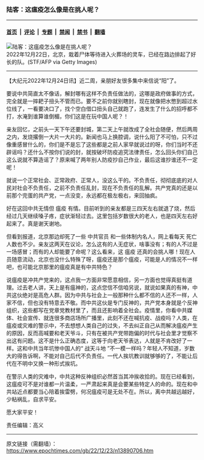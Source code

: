 ### 陆客：这瘟疫怎么像是在挑人呢？

---

#### [首页](../../../..?n13890706) &nbsp;|&nbsp; [评论](../../../../../epoch-comment?n13890706) &nbsp;|&nbsp; [专题](../../../../../epoch-special?n13890706) &nbsp;|&nbsp; [禁闻](../../../../../epoch-news?n13890706) &nbsp;|&nbsp; [禁书](../../../../../books?n13890706) &nbsp;|&nbsp; [翻墙](https://github.com/gfw-breaker/nogfw/blob/master/README.md?n13890706)


<div><img alt="陆客：这瘟疫怎么像是在挑人呢？" class="attachment-djy_600_400 size-djy_600_400 wp-post-image" src="https://i.epochtimes.com/assets/uploads/2022/12/id13889982-GettyImages-1245779548-600x400.jpg"/>
<div class="caption">
 2022年12月22日，北京，栽着尸体等待进入火葬场的灵车，已经在路边排起了好长的队。(STF/AFP via Getty Images)
</div></div><hr/><div class="post_content" id="artbody" itemprop="articleBody">
 <!-- article content begin -->
 <p>
  【大纪元2022年12月24日讯】近二周，亲朋好友很多集中来信说“阳”了。
 </p>
 <p>
  要说中共简直太不像话，解封哪有这样不负责任做法的，这哪是政府做事的方式，完全就是一摔耙子扭头不管而已。要不之前你就别瞎封，现在就像把水憋到超过水位线了，一看要决口了，找个空白借口扭头自己就跑了，连发生了什么的招呼都不打，水淹到谁算谁倒楣，你们这是在玩中国人呢？！
 </p>
 <p>
  亲友回忆，之前头一天下午还要封城，第二天上午就改成了全社会随便，然后两周之内，发烧撂倒一大片一大片的。新闻也马上换腔调，说什么阳了不可怕，只不过像重感冒什么的，你们是不是忘了这些都是之前人家早就说过的呀，你们当时不还辟谣吗？还什么不按你们说的封，就按破坏防疫追究法律责任，怎么回头你们自己这么说就不算造谣了？原来喊了两年别人防疫抄自己作业，最后这谁抄谁还不一定呢！
 </p>
 <p>
  就说一个正常社会、正常政府、正常人，没这么干的。不负责任，彻彻底底的对人民对社会不负责任，之前不负责任乱封，现在不负责任的乱解。共产党真的还是以前那个完蛋的共产党，一点没变，永远都在极左极右，来回抽疯。
 </p>
 <p>
  好在这回中共无情但
  <ok href="https://www.epochtimes.com/gb/tag/%E7%98%9F%E7%96%AB.html">
   瘟疫
  </ok>
  有情。目前听到的亲友都是三四天左右就退了烧，然后经过几天继续嗓子疼，症状渐轻过去。这里包括岁数很大的老人，也是四天左右好起来了。真是谢天谢地。
 </p>
 <p>
  但看到报道，北京那边却死了一些
  <ok href="https://www.epochtimes.com/gb/tag/%E4%B8%AD%E5%85%B1%E5%AE%98%E5%91%98.html">
   中共官员
  </ok>
  和一些体制内名人，网上看每天
  <ok href="https://www.epochtimes.com/gb/tag/%E6%AD%BB%E4%BA%A1.html">
   死亡
  </ok>
  人数也不少。亲友这两天在议论，怎么这有的人无症状，啥事没有；有的人不过是一场感冒；而有的人却能要了命呢？这么看来，这
  <ok href="https://www.epochtimes.com/gb/tag/%E7%98%9F%E7%96%AB.html">
   瘟疫
  </ok>
  还真的会挑人哪！现在人员随意流动，北京也没什么特殊了呀，瘟疫还是那个瘟疫，可能是人的情况不一样吧，也可能北京那里的瘟疫真是有中共特色？
 </p>
 <p>
  说瘟疫是冲共产党来的，这点我一方面非常愿意相信，另一方面也觉得真挺有道理。过去老人讲，天上是有瘟神的，这点您信不信咱另说，就说如果真的有神，中共这伙绝对是高危人群。因为中共与社会上一般那种什么都不信的人还不一样，人家不信，但也没有特意去不敬。而中共这伙是专门反神的，共产党本身就是个反神组织，这些都写在党章党教材里了，而且还影响着全社会。疫情里，你看中共媒体、社会宣传、就连很多商店场所广播里，此刻不还在喊抗疫、战疫吗？人类，在瘟疫或灾难的警示中，不去想想人类自己的过失，不去纠正自己从而解决瘟疫产生的原因，反而高喊要和老天爷斗，只有在被共产党带跑偏的时代与社会里才觉察不出这有问题。这不是什么正确态度，这等于向老天爷表达，人就是不肯改好了一样。这和中共当年坑惨中国人的“
  <ok href="https://www.epochtimes.com/gb/tag/%E6%88%98%E5%A4%A9%E6%96%97%E5%9C%B0.html">
   战天斗地
  </ok>
  ”不一模一样吗？年轻人不知道，岁数大的得告诉啊，不能对自己后代不负责任。一代人挨坑教训就够够的了，不能让后代在不明中又换一种形式挨坑。
 </p>
 <p>
  在警示人类的灾难中，中共这种反神组织必然首当其冲挨收拾的。现在已经看到，这瘟疫可不是对谁都一片温柔，一严肃起来真是会要某些特定人的命的。现在和中共站近点都要当心陪着挨雷劈，何况瘟疫可是无处不在。所以，离中共越远越好，少粘祸乱，自求平安。
 </p>
 <p>
  愿大家平安！
 </p>
 <p>
  责任编辑：高义
 </p>
 <!-- article content end -->
 <div id="below_article_ad">
 </div>
</div>


---

原文链接（需翻墙）：https://www.epochtimes.com/gb/22/12/23/n13890706.htm